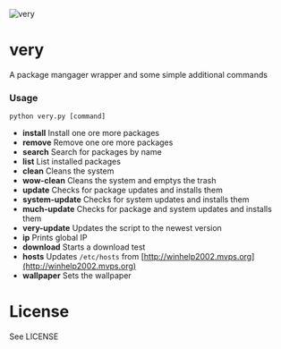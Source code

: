 ![very](https://user-images.githubusercontent.com/6899256/35834766-70047090-0ad7-11e8-939a-cfb644880441.png)

# very

A package mangager wrapper and some simple additional commands

### Usage

```
python very.py [command]
```

* **install** Install one ore more packages
* **remove** Remove one ore more packages
* **search** Search for packages by name
* **list** List installed packages
* **clean** Cleans the system
* **wow-clean** Cleans the system and emptys the trash
* **update** Checks for package updates and installs them
* **system-update** Checks for system updates and installs them
* **much-update** Checks for package and system updates and installs them
* **very-update** Updates the script to the newest version
* **ip** Prints global IP
* **download** Starts a download test
* **hosts** Updates `/etc/hosts` from [http://winhelp2002.mvps.org](http://winhelp2002.mvps.org)
* **wallpaper** Sets the wallpaper

# License

See LICENSE
